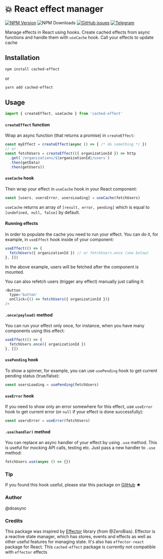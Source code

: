 # 💥 React effect manager

[![NPM Version][npm-image]][npm-url] ![NPM Downloads][downloads-image] [![GitHub issues][issues-image]][issues-url] [![Telegram][telegram-image]][telegram-url]

[npm-image]: https://img.shields.io/npm/v/cached-effect.svg
[npm-url]: https://www.npmjs.com/package/cached-effect
[downloads-image]: https://img.shields.io/npm/dw/cached-effect.svg
[issues-image]: https://img.shields.io/github/issues/doasync/cached-effect.svg
[issues-url]: https://github.com/doasync/cached-effect/issues
[telegram-image]: http://i.imgur.com/WANXk3d.png
[telegram-url]: https://t.me/doasync

Manage effects in React using hooks. Create cached effects from async functions and handle them with `useCache` hook. Call your effects to update cache

## Installation

```bash
npm install cached-effect
```

or

```bash
yarn add cached-effect
```

## Usage

```js
import { createEffect, useCache } from 'cached-effect'
```

#### `createEffect` function

Wrap an async function (that returns a promise) in `createEffect`:

```js
const myEffect = createEffect(async () => { /* do something */ })
// or
const fetchUsers = createEffect(({ organizationId }) => http
  .get(`/organizations/${organizationId}/users`)
  .then(getData)
  .then(getUsers))
```

#### `useCache` hook

Then wrap your effect in `useCache` hook in your React component:

```js
const [users, usersError, usersLoading] = useCache(fetchUsers)
```

`useCache` returns an array of `[result, error, pending]` which is
equal to `[undefined, null, false]` by default.

#### Running effects

In order to populate the cache you need to run your effect.
You can do it, for example, in `useEffect` hook inside of your component:

```js
useEffect(() => {
  fetchUsers({ organizationId }) // or fetchUsers.once (see below)
}, [])
```

In the above example, users will be fetched after the component is mounted.

You can also refetch users (trigger any effect) manually just calling it:

```js
<Button
  type='button'
  onClick={() => fetchUsers({ organizationId })}
/>
```

#### `.once(payload)` method

You can run your effect only once, for instance,
when you have many components using this effect:

```js
useEffect(() => {
  fetchUsers.once({ organizationId })
}, [])
```

#### `usePending` hook

To show a spinner, for example, you can use `usePending` hook
to get current pending status (true/false):

```js
const usersLoading = usePending(fetchUsers)
```

#### `useError` hook

If you need to show only an error somewhere for this effect, use `useError` hook
to get current error (or `null` if your effect is done successfully):

```js
const usersError = useError(fetchUsers)
```

#### `.use(handler)` method

You can replace an async handler of your effect by using `.use` method.
This is useful for mocking API calls, testing etc.
Just pass a new handler to `.use` method:

```js
fetchUsers.use(async () => {})
```

### Tip

If you found this hook useful, please star this package on [GitHub](https://github.com/doasync/cached-effect) ★

### Author

@doasync

### Credits

This package was inspired by [Effector](https://github.com/zerobias/effector) library (from @ZeroBias). Effector is a reactive state manager, which has stores, events and effects as well as other useful features for managing state. It's also has `effector-react` package for React. This `cached-effect` package is currently not compatible with `effector` effects
